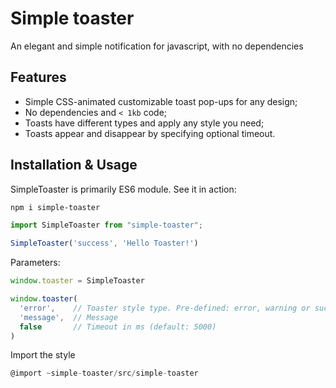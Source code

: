 # Simple toaster

An elegant and simple notification for javascript, with no dependencies


Features
--------

+ Simple CSS-animated customizable toast pop-ups for any design;
+ No dependencies and `< 1kb` code; 
+ Toasts have different types and apply any style you need;
+ Toasts appear and disappear by specifying optional timeout.


Installation & Usage
--------------------

SimpleToaster is primarily ES6 module. See it in action:

```bash
npm i simple-toaster
```

```javascript
import SimpleToaster from "simple-toaster";

SimpleToaster('success', 'Hello Toaster!')
```

Parameters:
```javascript
window.toaster = SimpleToaster

window.toaster(
  'error',    // Toaster style type. Pre-defined: error, warning or success
  'message',  // Message
  false       // Timeout in ms (default: 5000)
)

```

Import the style

```javascript
@import ~simple-toaster/src/simple-toaster
```
